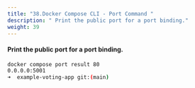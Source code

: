 ```yaml
---
title: "38.Docker Compose CLI - Port Command "
description: " Print the public port for a port binding."
weight: 39
---
```


#### Print the public port for a port binding.

```sh
docker compose port result 80
0.0.0.0:5001
➜  example-voting-app git:(main) 

```


